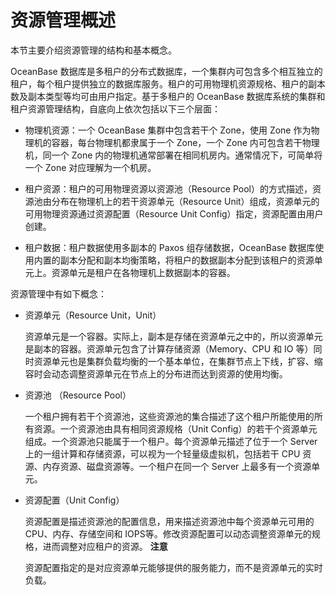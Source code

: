 资源管理概述
===========================

本节主要介绍资源管理的结构和基本概念。

OceanBase 数据库是多租户的分布式数据库，一个集群内可包含多个相互独立的租户，每个租户提供独立的数据库服务。租户的可用物理机资源规格、租户的副本数及副本类型等均可由用户指定。基于多租户的 OceanBase 数据库系统的集群和租户资源管理结构，自底向上依次包括以下三个层面：

* 物理机资源：一个 OceanBase 集群中包含若干个 Zone，使用 Zone 作为物理机的容器，每台物理机都隶属于一个 Zone，一个 Zone 内可包含若干物理机，同一个 Zone 内的物理机通常部署在相同机房内。通常情况下，可简单将一个 Zone 对应理解为一个机房。

* 租户资源：租户的可用物理资源以资源池（Resource Pool）的方式描述，资源池由分布在物理机上的若干资源单元（Resource Unit）组成，资源单元的可用物理资源通过资源配置（Resource Unit Config）指定，资源配置由用户创建。

* 租户数据：租户数据使用多副本的 Paxos 组存储数据，OceanBase 数据库使用内置的副本分配和副本均衡策略，将租户的数据副本分配到该租户的资源单元上。资源单元是租户在各物理机上数据副本的容器。

资源管理中有如下概念：

* 资源单元（Resource Unit，Unit）

  资源单元是一个容器。实际上，副本是存储在资源单元之中的，所以资源单元是副本的容器。资源单元包含了计算存储资源（Memory、CPU 和 IO 等）同时资源单元也是集群负载均衡的一个基本单位，在集群节点上下线，扩容、缩容时会动态调整资源单元在节点上的分布进而达到资源的使用均衡。
  
* 资源池 （Resource Pool）

  一个租户拥有若干个资源池，这些资源池的集合描述了这个租户所能使用的所有资源。一个资源池由具有相同资源规格（Unit Config）的若干个资源单元组成。一个资源池只能属于一个租户。每个资源单元描述了位于一个 Server 上的一组计算和存储资源，可以视为一个轻量级虚拟机，包括若干 CPU 资源、内存资源、磁盘资源等。一个租户在同一个 Server 上最多有一个资源单元。
  
* 资源配置（Unit Config）

  资源配置是描述资源池的配置信息，用来描述资源池中每个资源单元可用的 CPU、内存、存储空间和 IOPS等。修改资源配置可以动态调整资源单元的规格，进而调整对应租户的资源。
  **注意**

  资源配置指定的是对应资源单元能够提供的服务能力，而不是资源单元的实时负载。
  